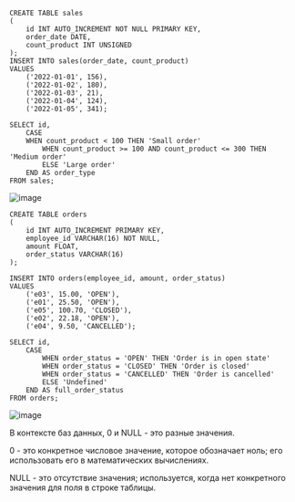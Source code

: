 ```mySQL
CREATE TABLE sales
(
    id INT AUTO_INCREMENT NOT NULL PRIMARY KEY,
    order_date DATE,
    count_product INT UNSIGNED
);
INSERT INTO sales(order_date, count_product)
VALUES
	('2022-01-01', 156),
	('2022-01-02', 180),
	('2022-01-03', 21),
	('2022-01-04', 124),
	('2022-01-05', 341);

SELECT id,
    CASE
	WHEN count_product < 100 THEN 'Small order'
        WHEN count_product >= 100 AND count_product <= 300 THEN 'Medium order'
        ELSE 'Large order'
	END AS order_type
FROM sales;
```
![image](https://user-images.githubusercontent.com/118007838/227318423-b4afe57d-9e85-4e6b-b8fe-0ec75c405f98.png)
```mySQL
CREATE TABLE orders
(
    id INT AUTO_INCREMENT PRIMARY KEY,
    employee_id VARCHAR(16) NOT NULL,
    amount FLOAT,
    order_status VARCHAR(16)
);

INSERT INTO orders(employee_id,	amount,	order_status)
VALUES
	('e03',	15.00, 'OPEN'),
	('e01', 25.50, 'OPEN'),
	('e05', 100.70,	'CLOSED'),
	('e02', 22.18, 'OPEN'),
	('e04', 9.50, 'CANCELLED');

SELECT id,
    CASE
        WHEN order_status = 'OPEN' THEN 'Order is in open state'
        WHEN order_status = 'CLOSED' THEN 'Order is closed'
        WHEN order_status = 'CANCELLED' THEN 'Order is cancelled'
        ELSE 'Undefined'
	END AS full_order_status
FROM orders;
```
![image](https://user-images.githubusercontent.com/118007838/227318355-eddc820f-f116-4585-8e0f-23817ce967b8.png)


В контексте баз данных, 0 и NULL - это разные значения.

0 - это конкретное числовое значение, которое обозначает ноль; его использовать его в математических вычислениях.

NULL - это отсутствие значения; используется, когда нет конкретного значения для поля в строке таблицы.
